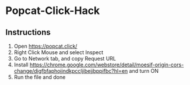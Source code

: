 # Popcat-Click-Hack

## Instructions
1. Open https://popcat.click/ 
2. Right Click Mouse and select Inspect
3. Go to Network tab, and copy Request URL
5. Install https://chrome.google.com/webstore/detail/moesif-origin-cors-change/digfbfaphojjndkpccljibejjbppifbc?hl=en and turn ON
6. Run the file and done
